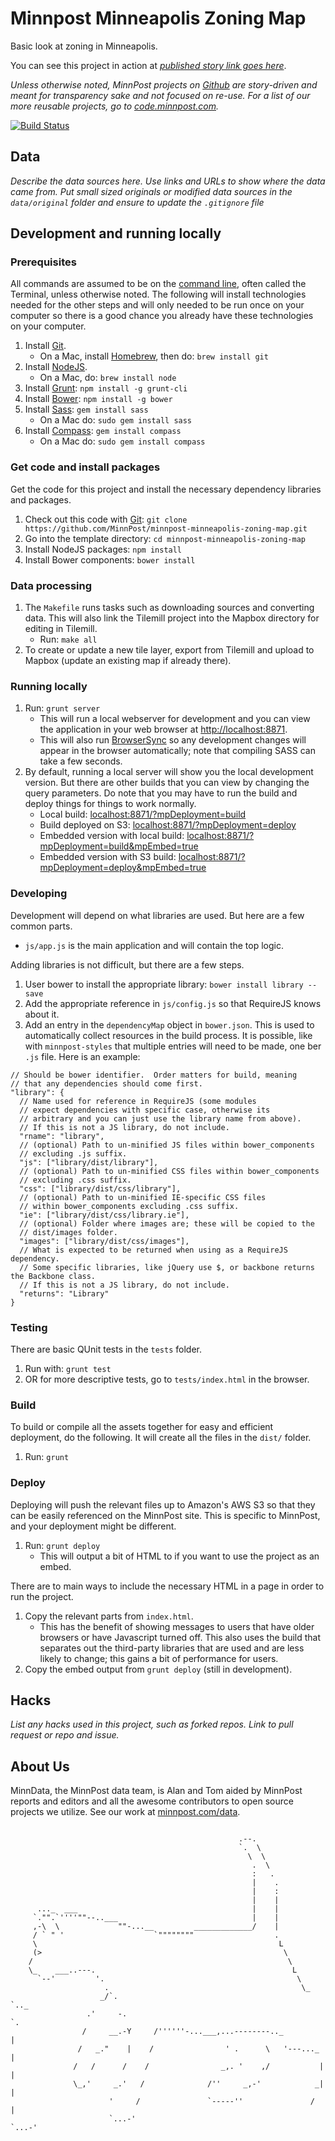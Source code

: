 # Minnpost Minneapolis Zoning Map

Basic look at zoning in Minneapolis.

You can see this project in action at *[published story link goes here]()*.

*Unless otherwise noted, MinnPost projects on [Github](https://github.com/minnpost) are story-driven and meant for transparency sake and not focused on re-use.  For a list of our more reusable projects, go to [code.minnpost.com](http://code.minnpost.com).*

[![Build Status](https://travis-ci.org/MinnPost/minnpost-minneapolis-zoning-map.svg?branch=master)](https://travis-ci.org/MinnPost/minnpost-minneapolis-zoning-map)

## Data

*Describe the data sources here.  Use links and URLs to show where the data came from.  Put small sized originals or modified data sources in the ```data/original``` folder and ensure to update the `.gitignore` file*

## Development and running locally

### Prerequisites

All commands are assumed to be on the [command line](http://en.wikipedia.org/wiki/Command-line_interface), often called the Terminal, unless otherwise noted.  The following will install technologies needed for the other steps and will only needed to be run once on your computer so there is a good chance you already have these technologies on your computer.

1. Install [Git](http://git-scm.com/).
    * On a Mac, install [Homebrew](http://brew.sh/), then do: `brew install git`
1. Install [NodeJS](http://nodejs.org/).
    * On a Mac, do: `brew install node`
1. Install [Grunt](http://gruntjs.com/): `npm install -g grunt-cli`
1. Install [Bower](http://bower.io/): `npm install -g bower`
1. Install [Sass](http://sass-lang.com/): `gem install sass`
    * On a Mac do: `sudo gem install sass`
1. Install [Compass](http://compass-style.org/): `gem install compass`
    * On a Mac do: `sudo gem install compass`

### Get code and install packages

Get the code for this project and install the necessary dependency libraries and packages.

1. Check out this code with [Git](http://git-scm.com/): `git clone https://github.com/MinnPost/minnpost-minneapolis-zoning-map.git`
1. Go into the template directory: `cd minnpost-minneapolis-zoning-map`
1. Install NodeJS packages: `npm install`
1. Install Bower components: `bower install`

### Data processing

1. The `Makefile` runs tasks such as downloading sources and converting data.  This will also link the Tilemill project into the Mapbox directory for editing in Tilemill.
    * Run: `make all`
1. To create or update a new tile layer, export from Tilemill and upload to Mapbox (update an existing map if already there).

### Running locally

1. Run: `grunt server`
    * This will run a local webserver for development and you can view the application in your web browser at [http://localhost:8871](http://localhost:8871).
    * This will also run [BrowserSync](http://www.browsersync.io/) so any development changes will appear in the browser automatically; note that compiling SASS can take a few seconds.
1. By default, running a local server will show you the local development version.  But there are other builds that you can view by changing the query parameters.  Do note that you may have to run the build and deploy things for things to work normally.
    * Local build: [localhost:8871/?mpDeployment=build](http://localhost:8871/?mpDeployment=build)
    * Build deployed on S3: [localhost:8871/?mpDeployment=deploy](http://localhost:8871/?mpDeployment=deploy)
    * Embedded version with local build: [localhost:8871/?mpDeployment=build&mpEmbed=true](http://localhost:8871/?mpDeployment=build&mpEmbed=true)
    * Embedded version with S3 build: [localhost:8871/?mpDeployment=deploy&mpEmbed=true](http://localhost:8871/?mpDeployment=deploy&mpEmbed=true)

### Developing

Development will depend on what libraries are used.  But here are a few common parts.

* `js/app.js` is the main application and will contain the top logic.

Adding libraries is not difficult, but there are a few steps.

1. User bower to install the appropriate library: `bower install library --save`
1. Add the appropriate reference in `js/config.js` so that RequireJS knows about it.
1. Add an entry in the `dependencyMap` object in `bower.json`.  This is used to automatically collect resources in the build process.  It is possible, like with `minnpost-styles` that multiple entries will need to be made, one ber `.js` file.  Here is an example:

```
// Should be bower identifier.  Order matters for build, meaning
// that any dependencies should come first.
"library": {
  // Name used for reference in RequireJS (some modules
  // expect dependencies with specific case, otherwise its
  // arbitrary and you can just use the library name from above).
  // If this is not a JS library, do not include.
  "rname": "library",
  // (optional) Path to un-minified JS files within bower_components
  // excluding .js suffix.
  "js": ["library/dist/library"],
  // (optional) Path to un-minified CSS files within bower_components
  // excluding .css suffix.
  "css": ["library/dist/css/library"],
  // (optional) Path to un-minified IE-specific CSS files
  // within bower_components excluding .css suffix.
  "ie": ["library/dist/css/library.ie"],
  // (optional) Folder where images are; these will be copied to the
  // dist/images folder.
  "images": ["library/dist/css/images"],
  // What is expected to be returned when using as a RequireJS dependency.
  // Some specific libraries, like jQuery use $, or backbone returns the Backbone class.
  // If this is not a JS library, do not include.
  "returns": "Library"
}
```

### Testing

There are basic QUnit tests in the `tests` folder.

1. Run with: `grunt test`
1. OR for more descriptive tests, go to `tests/index.html` in the browser.

### Build

To build or compile all the assets together for easy and efficient deployment, do the following.  It will create all the files in the `dist/` folder.

1. Run: `grunt`

### Deploy

Deploying will push the relevant files up to Amazon's AWS S3 so that they can be easily referenced on the MinnPost site.  This is specific to MinnPost, and your deployment might be different.

1. Run: `grunt deploy`
    * This will output a bit of HTML to if you want to use the project as an embed.

There are to main ways to include the necessary HTML in a page in order to run the project.

1. Copy the relevant parts from `index.html`.
    * This has the benefit of showing messages to users that have older browsers or have Javascript turned off.  This also uses the build that separates out the third-party libraries that are used and are less likely to change; this gains a bit of performance for users.
1. Copy the embed output from `grunt deploy` (still in development).

## Hacks

*List any hacks used in this project, such as forked repos.  Link to pull request or repo and issue.*

## About Us

MinnData, the MinnPost data team, is Alan and Tom aided by MinnPost reports and editors and all the awesome contributors to open source projects we utilize.  See our work at [minnpost.com/data](http://minnpost.com/data).

```

                                                   .--.
                                                   `.  \
                                                     \  \
                                                      .  \
                                                      :   .
                                                      |    .
                                                      |    :
                                                      |    |
      ..._  ___                                       |    |
     `."".`''''""--..___                              |    |
     ,-\  \             ""-...__         _____________/    |
     / ` " '                    `""""""""                  .
     \                                                      L
     (>                                                      \
    /                                                         \
    \_    ___..---.                                            L
      `--'         '.                                           \
                     .                                           \_
                    _/`.                                           `.._
                 .'     -.                                             `.
                /     __.-Y     /''''''-...___,...--------.._            |
               /   _."    |    /                ' .      \   '---..._    |
              /   /      /    /                _,. '    ,/           |   |
              \_,'     _.'   /              /''     _,-'            _|   |
                      '     /               `-----''               /     |
                      `...-'                                       `...-'

```
